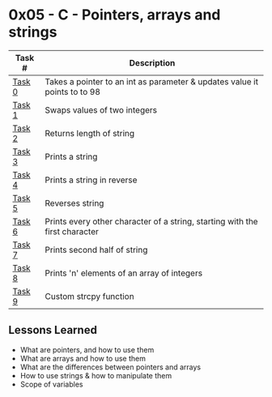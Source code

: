 # 0x05 - C - Pointers, arrays and strings
Task # | Description
-------|------------
[Task 0](0x05-pointers_arrays_strings/0-reset_to_98.c) | Takes a pointer to an int as parameter & updates value it points to to 98 
[Task 1](0x05-pointers_arrays_strings/1-swap.c) | Swaps values of two integers
[Task 2](0x05-pointers_arrays_strings/2-test.c) | Returns length of string
[Task 3](0x05-pointers_arrays_strings/3-puts.c) | Prints a string
[Task 4](0x05-pointers_arrays_strings/4-print_rev.c) | Prints a string in reverse
[Task 5](0x05-pointers_arrays_strings/5-rev_string.c) | Reverses string
[Task 6](0x05-pointers_arrays_strings/6-puts2.c) | Prints every other character of a string, starting with the first character
[Task 7](0x05-pointers_arrays_strings/7-puts_half.c) | Prints second half of string
[Task 8](0x05-pointers_arrays_strings/8-print_array.c) | Prints 'n' elements of an array of integers
[Task 9](0x05-pointers_arrays_strings/9-strcpy.c) | Custom strcpy function

 ## Lessons Learned
* What are pointers, and how to use them
* What are arrays and how to use them
* What are the differences between pointers and arrays
* How to use strings & how to manipulate them
* Scope of variables
